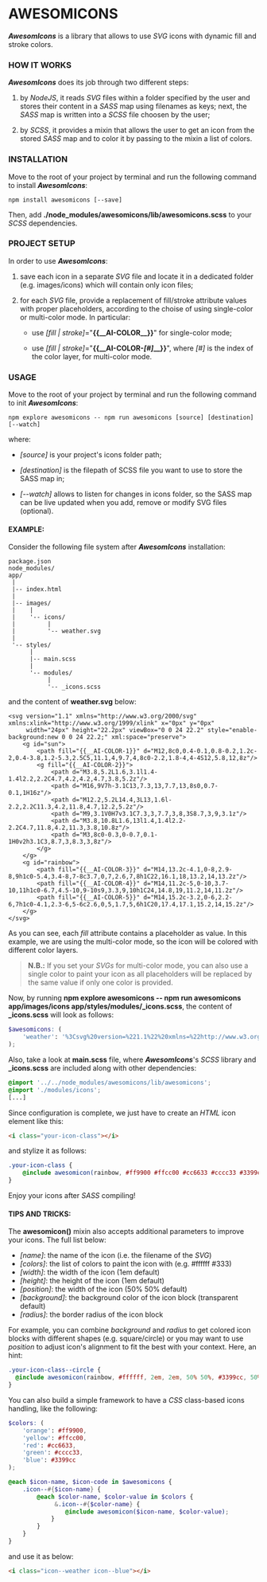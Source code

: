 # AWESOMICONS
__*AwesomIcons*__ is a library that allows to use *SVG* icons with dynamic fill and stroke colors.


### HOW IT WORKS

__*AwesomIcons*__ does its job through two different steps:

1. by *NodeJS*, it reads *SVG* files within a folder specified by the user and stores their content in a *SASS* map using filenames as keys; next, the *SASS* map is written into a *SCSS* file choosen by the user;

2. by *SCSS*, it provides a mixin that allows the user to get an icon from the stored *SASS* map and to color it by passing to the mixin a list of colors.


### INSTALLATION
Move to the root of your project by terminal and run the following command to install __*AwesomIcons*__:

    npm install awesomicons [--save]

Then, add __./node_modules/awesomicons/lib/awesomicons.scss__ to your *SCSS* dependencies.


### PROJECT SETUP
In order to use __*AwesomIcons*__:

1. save each icon in a separate *SVG* file and locate it in a dedicated folder (e.g. images/icons) which will contain only icon files;

2. for each *SVG* file, provide a replacement of fill/stroke attribute values with proper placeholders, according to the choise of using single-color or multi-color mode. In particular:

    - use *[fill | stroke]*="__{{\_\_AI-COLOR\_\_}}__" for single-color mode;

    - use *[fill | stroke]*="__{{\_\_AI-COLOR-*[#]*\_\_}}__", where *[#]* is the index of the color layer, for multi-color mode.


### USAGE
Move to the root of your project by terminal and run the following command to init __*AwesomIcons*__:

    npm explore awesomicons -- npm run awesomicons [source] [destination] [--watch]

where:

- *[source]* is your project's icons folder path;

- *[destination]* is the filepath of SCSS file you want to use to store the SASS map in;

- *[--watch]* allows to listen for changes in icons folder, so the SASS map can be live updated when you add, remove or modify SVG files (optional).

#### __EXAMPLE:__

Consider the following file system after __*AwesomIcons*__ installation:

    package.json
    node_modules/
    app/
     |
     |-- index.html
     |
     |-- images/
     |    |
     |    '-- icons/
     |         |
     |         '-- weather.svg
     |
     '-- styles/
          |
          |-- main.scss
          |
          '-- modules/
               |
               '-- _icons.scss
                
and the content of __weather.svg__ below:

    <svg version="1.1" xmlns="http://www.w3.org/2000/svg" xmlns:xlink="http://www.w3.org/1999/xlink" x="0px" y="0px"
    	 width="24px" height="22.2px" viewBox="0 0 24 22.2" style="enable-background:new 0 0 24 22.2;" xml:space="preserve">
    	<g id="sun">
    		<path fill="{{__AI-COLOR-1}}" d="M12,8c0,0.4-0.1,0.8-0.2,1.2c-2,0.4-3.8,1.2-5.3,2.5C5,11.1,4,9.7,4,8c0-2.2,1.8-4,4-4S12,5.8,12,8z"/>
    		<g fill="{{__AI-COLOR-2}}">
    			<path d="M3.8,5.2L1.6,3.1l1.4-1.4l2.2,2.2C4.7,4.2,4.2,4.7,3.8,5.2z"/>
    			<path d="M16,9V7h-3.1C13,7.3,13,7.7,13,8s0,0.7-0.1,1H16z"/>
    			<path d="M12.2,5.2L14.4,3L13,1.6l-2.2,2.2C11.3,4.2,11.8,4.7,12.2,5.2z"/>
    			<path d="M9,3.1V0H7v3.1C7.3,3,7.7,3,8,3S8.7,3,9,3.1z"/>
    			<path d="M3.8,10.8L1.6,13l1.4,1.4l2.2-2.2C4.7,11.8,4.2,11.3,3.8,10.8z"/>
    			<path d="M3,8c0-0.3,0-0.7,0.1-1H0v2h3.1C3,8.7,3,8.3,3,8z"/>
    		</g>
    	</g>
    	<g id="rainbow">
    		<path fill="{{__AI-COLOR-3}}" d="M14,13.2c-4.1,0-8,2.9-8,9h1c0-5.4,3.4-8,7-8c3.7,0,7,2.6,7,8h1C22,16.1,18,13.2,14,13.2z"/>
    		<path fill="{{__AI-COLOR-4}}" d="M14,11.2c-5,0-10,3.7-10,11h1c0-6.7,4.5-10,9-10s9,3.3,9,10h1C24,14.8,19,11.2,14,11.2z"/>
    		<path fill="{{__AI-COLOR-5}}" d="M14,15.2c-3.2,0-6,2.2-6,7h1c0-4.1,2.3-6,5-6c2.6,0,5,1.7,5,6h1C20,17.4,17.1,15.2,14,15.2z"/>
    	</g>
    </svg>

As you can see, each *fill* attribute contains a placeholder as value. In this example, we are using the multi-color mode, so the icon will be colored with different color layers.

> __N.B.:__ If you set your *SVGs* for multi-color mode, you can also use a single color to paint your icon as all placeholders will be replaced by the same value if only one color is provided.

Now, by running __npm explore awesomicons -- npm run awesomicons app/images/icons app/styles/modules/\_icons.scss__, the content of __\_icons.scss__ will look as follows:

```scss
$awesomicons: (
    'weather': '%3Csvg%20version=%221.1%22%20xmlns=%22http://www.w3.org/2000/svg%22%20xmlns:xlink=%22http://www.w3.org/1999/xlink%22%20x=%220px%22%20y=%220px%22%0A%09%20width=%2224px%22%20height=%2222.2px%22%20viewBox=%220%200%2024%2022.2%22%20style=%22enable-background:new%200%200%2024%2022.2;%22%20xml:space=%22preserve%22%3E%0A%09%3Cg%20id=%22sun%22%3E%0A%09%09%3Cpath%20fill=%22%7B%7B__AI-COLOR-1%7D%7D%22%20d=%22M12,8c0,0.4-0.1,0.8-0.2,1.2c-2,0.4-3.8,1.2-5.3,2.5C5,11.1,4,9.7,4,8c0-2.2,1.8-4,4-4S12,5.8,12,8z%22/%3E%0A%09%09%3Cg%20fill=%22%7B%7B__AI-COLOR-2%7D%7D%22%3E%0A%09%09%09%3Cpath%20d=%22M3.8,5.2L1.6,3.1l1.4-1.4l2.2,2.2C4.7,4.2,4.2,4.7,3.8,5.2z%22/%3E%0A%09%09%09%3Cpath%20d=%22M16,9V7h-3.1C13,7.3,13,7.7,13,8s0,0.7-0.1,1H16z%22/%3E%0A%09%09%09%3Cpath%20d=%22M12.2,5.2L14.4,3L13,1.6l-2.2,2.2C11.3,4.2,11.8,4.7,12.2,5.2z%22/%3E%0A%09%09%09%3Cpath%20d=%22M9,3.1V0H7v3.1C7.3,3,7.7,3,8,3S8.7,3,9,3.1z%22/%3E%0A%09%09%09%3Cpath%20d=%22M3.8,10.8L1.6,13l1.4,1.4l2.2-2.2C4.7,11.8,4.2,11.3,3.8,10.8z%22/%3E%0A%09%09%09%3Cpath%20d=%22M3,8c0-0.3,0-0.7,0.1-1H0v2h3.1C3,8.7,3,8.3,3,8z%22/%3E%0A%09%09%3C/g%3E%0A%09%3C/g%3E%0A%09%3Cg%20id=%22rainbow%22%3E%0A%09%09%3Cpath%20fill=%22%7B%7B__AI-COLOR-3%7D%7D%22%20d=%22M14,13.2c-4.1,0-8,2.9-8,9h1c0-5.4,3.4-8,7-8c3.7,0,7,2.6,7,8h1C22,16.1,18,13.2,14,13.2z%22/%3E%0A%09%09%3Cpath%20fill=%22%7B%7B__AI-COLOR-4%7D%7D%22%20d=%22M14,11.2c-5,0-10,3.7-10,11h1c0-6.7,4.5-10,9-10s9,3.3,9,10h1C24,14.8,19,11.2,14,11.2z%22/%3E%0A%09%09%3Cpath%20fill=%22%7B%7B__AI-COLOR-5%7D%7D%22%20d=%22M14,15.2c-3.2,0-6,2.2-6,7h1c0-4.1,2.3-6,5-6c2.6,0,5,1.7,5,6h1C20,17.4,17.1,15.2,14,15.2z%22/%3E%0A%09%3C/g%3E%0A%3C/svg%3E%0A',
);
```

Also, take a look at __main.scss__ file, where __*AwesomIcons*__'s *SCSS* library and __\_icons.scss__ are included along with other dependencies:
    
```scss
@import '../../node_modules/awesomicons/lib/awesomicons';
@import './modules/icons';
[...]
```
    
Since configuration is complete, we just have to create an *HTML* icon element like this:

```html
<i class="your-icon-class"></i>
```
 
and stylize it as follows:

```scss
.your-icon-class {
    @include awesomicon(rainbow, #ff9900 #ffcc00 #cc6633 #cccc33 #3399cc);
}
```

Enjoy your icons after *SASS* compiling!

    
#### __TIPS AND TRICKS:__

The __awesomicon()__ mixin also accepts additional parameters to improve your icons. The full list below:
    
* *[name]*: the name of the icon (i.e. the filename of the *SVG*)
* *[colors]*: the list of colors to paint the icon with (e.g. #ffffff #333)
* *[width]*: the width of the icon (1em default)
* *[height]*: the height of the icon (1em default)
* *[position]*: the width of the icon (50% 50% default)
* *[background]*: the background color of the icon block (transparent default)
* *[radius]*: the border radius of the icon block

For example, you can combine *background* and *radius* to get colored icon blocks with different shapes (e.g. square/circle) or you may want to use *position* to adjust icon's alignment to fit the best with your context. Here, an hint:

```scss
.your-icon-class--circle {
  @include awesomicon(rainbow, #ffffff, 2em, 2em, 50% 50%, #3399cc, 50%);
}
```

You can also build a simple framework to have a *CSS* class-based icons handling, like the following:
    
```scss
$colors: (
    'orange': #ff9900,
    'yellow': #ffcc00,
    'red': #cc6633,
    'green': #cccc33,
    'blue': #3399cc
);

@each $icon-name, $icon-code in $awesomicons {
    .icon--#{$icon-name} {
        @each $color-name, $color-value in $colors {
             &.icon--#{$color-name} {
                @include awesomicon($icon-name, $color-value);
            }
        }
    }
}
```

and use it as below:

```html
<i class="icon--weather icon--blue"></i>
```